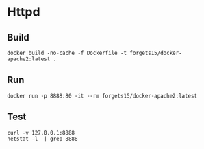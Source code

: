 Httpd
=====

Build
-----

```
docker build -no-cache -f Dockerfile -t forgets15/docker-apache2:latest .
```

Run
---

```
docker run -p 8888:80 -it --rm forgets15/docker-apache2:latest
```

Test
----

```
curl -v 127.0.0.1:8888
netstat -l  | grep 8888
```

